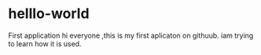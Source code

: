# helllo-world
First application
hi everyone ,this is my first aplicaton on githuub.
iam trying to learn how it is used.
